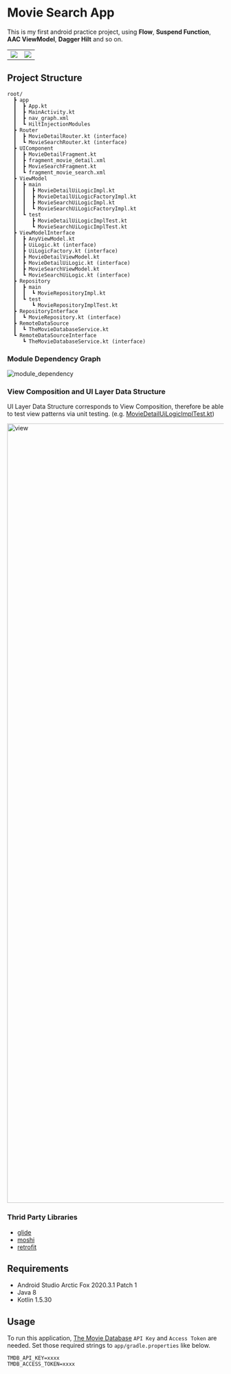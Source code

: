 # Movie Search App

This is my first android practice project, using **Flow**, **Suspend Function**, **AAC ViewModel**, **Dagger Hilt** and so on.

<table>
  <tr>
    <td>
      <img src="https://user-images.githubusercontent.com/2082134/130643158-5f47a2f2-18e1-48f9-81aa-b8d3eae3c224.gif" />
    </td>
    <td>
      <img src="https://user-images.githubusercontent.com/2082134/130643528-034eaca0-40e0-44b2-841b-88931bc3ac2b.gif" />
    </td>
  </tr>
</table>

## Project Structure

```
root/
  ┣ app
  ┃  ┣ App.kt
  ┃  ┣ MainActivity.kt
  ┃  ┣ nav_graph.xml
  ┃  ┗ HiltInjectionModules
  ┣ Router
  ┃  ┣ MovieDetailRouter.kt (interface)
  ┃  ┗ MovieSearchRouter.kt (interface)
  ┣ UIComponent
  ┃  ┣ MovieDetailFragment.kt
  ┃  ┣ fragment_movie_detail.xml
  ┃  ┣ MovieSearchFragment.kt
  ┃  ┗ fragment_movie_search.xml
  ┣ ViewModel
  ┃  ┣ main
  ┃  ┃  ┣ MovieDetailUiLogicImpl.kt
  ┃  ┃  ┣ MovieDetailUiLogicFactoryImpl.kt
  ┃  ┃  ┣ MovieSearchUiLogicImpl.kt
  ┃  ┃  ┗ MovieSearchUiLogicFactoryImpl.kt
  ┃  ┗ test
  ┃     ┣ MovieDetailUiLogicImplTest.kt
  ┃     ┗ MovieSearchUiLogicImplTest.kt
  ┣ ViewModelInterface
  ┃  ┣ AnyViewModel.kt
  ┃  ┣ UiLogic.kt (interface)
  ┃  ┣ UiLogicFactory.kt (interface)
  ┃  ┣ MovieDetailViewModel.kt
  ┃  ┣ MovieDetailUiLogic.kt (interface)
  ┃  ┣ MovieSearchViewModel.kt
  ┃  ┗ MovieSearchUiLogic.kt (interface)
  ┣ Repository
  ┃  ┣ main
  ┃  ┃  ┗ MovieRepositoryImpl.kt
  ┃  ┗ test
  ┃     ┗ MovieRepositoryImplTest.kt
  ┣ RepositoryInterface
  ┃  ┗ MovieRepository.kt (interface)
  ┣ RemoteDataSource
  ┃  ┗ TheMovieDatabaseService.kt
  ┗ RemoteDataSourceInterface
     ┗ TheMovieDatabaseService.kt (interface)
```

### Module Dependency Graph

![module_dependency](https://user-images.githubusercontent.com/2082134/131148609-929a4704-9198-420f-988e-483f04c1221e.png)

### View Composition and UI Layer Data Structure

UI Layer Data Structure corresponds to View Composition, therefore be able to test view patterns via unit testing. (e.g. [MovieDetailUiLogicImplTest.kt](https://github.com/marty-suzuki/MyFirstAndroidPractice/blob/2c90576/ViewModel/src/test/java/com/martysuzuki/viewmodel/MovieDetailUiLogicImplTest.kt))

<img width="1808" alt="view" src="https://user-images.githubusercontent.com/2082134/131160492-3c6c2685-35c5-4b23-9080-60fe967fb972.png">

### Thrid Party Libraries
- [glide](https://github.com/bumptech/glide)
- [moshi](https://github.com/square/moshi)
- [retrofit](https://github.com/square/retrofit)

## Requirements

- Android Studio Arctic Fox 2020.3.1 Patch 1
- Java 8
- Kotlin 1.5.30

## Usage

To run this application, [The Movie Database](https://developers.themoviedb.org/3/getting-started/introduction) `API Key` and `Access Token` are needed.
Set those required strings to `app/gradle.properties` like below.

```
TMDB_API_KEY=xxxx
TMDB_ACCESS_TOKEN=xxxx
```